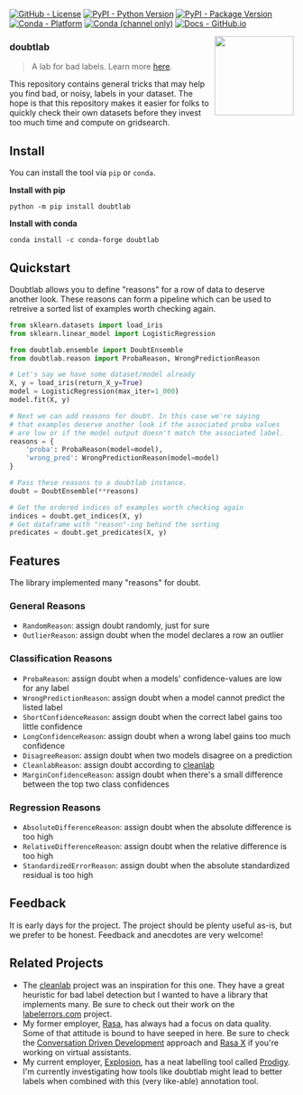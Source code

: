 <!--- BADGES: START --->
[![GitHub - License](https://img.shields.io/github/license/koaning/doubtlab?logo=github&style=flat&color=green)][#github-license]
[![PyPI - Python Version](https://img.shields.io/pypi/pyversions/doubtlab?logo=pypi&style=flat&color=blue)][#pypi-package]
[![PyPI - Package Version](https://img.shields.io/pypi/v/doubtlab?logo=pypi&style=flat&color=orange)][#pypi-package]
[![Conda - Platform](https://img.shields.io/conda/pn/conda-forge/doubtlab?logo=anaconda&style=flat)][#conda-forge-package]
[![Conda (channel only)](https://img.shields.io/conda/vn/conda-forge/doubtlab?logo=anaconda&style=flat&color=orange)][#conda-forge-package]
[![Docs - GitHub.io](https://img.shields.io/static/v1?logo=github&style=flat&color=pink&label=docs&message=doubtlab)][#docs-package]


[#github-license]: https://github.com/koaning/doubtlab/blob/main/LICENSE
[#pypi-package]: https://pypi.org/project/doubtlab/
[#conda-forge-package]: https://anaconda.org/conda-forge/doubtlab
[#docs-package]: https://koaning.github.io/doubtlab/
<!--- BADGES: END --->

<img src="https://github.com/koaning/doubtlab/raw/main/docs/doubt.png" width=140 height=140 align="right">

### doubtlab

> A lab for bad labels. Learn more [here](https://calmcode.io/bad-labels/introduction.html).

This repository contains general tricks that may help you find bad, or noisy, labels in your dataset. The hope is that this repository makes it easier for folks to quickly check their own datasets before they invest too much time and compute on gridsearch.

## Install

You can install the tool via `pip` or `conda`.

**Install with pip**

```
python -m pip install doubtlab
```

**Install with conda**

```
conda install -c conda-forge doubtlab
```

## Quickstart

Doubtlab allows you to define "reasons" for a row of data to deserve another look. These reasons can form a pipeline which can be used to retreive a sorted list of examples worth checking again.

```python
from sklearn.datasets import load_iris
from sklearn.linear_model import LogisticRegression

from doubtlab.ensemble import DoubtEnsemble
from doubtlab.reason import ProbaReason, WrongPredictionReason

# Let's say we have some dataset/model already
X, y = load_iris(return_X_y=True)
model = LogisticRegression(max_iter=1_000)
model.fit(X, y)

# Next we can add reasons for doubt. In this case we're saying
# that examples deserve another look if the associated proba values
# are low or if the model output doesn't match the associated label.
reasons = {
    'proba': ProbaReason(model=model),
    'wrong_pred': WrongPredictionReason(model=model)
}

# Pass these reasons to a doubtlab instance.
doubt = DoubtEnsemble(**reasons)

# Get the ordered indices of examples worth checking again
indices = doubt.get_indices(X, y)
# Get dataframe with "reason"-ing behind the sorting
predicates = doubt.get_predicates(X, y)
```

## Features

The library implemented many "reasons" for doubt.

### General Reasons

- `RandomReason`: assign doubt randomly, just for sure
- `OutlierReason`: assign doubt when the model declares a row an outlier

### Classification Reasons

- `ProbaReason`: assign doubt when a models' confidence-values are low for any label
- `WrongPredictionReason`: assign doubt when a model cannot predict the listed label
- `ShortConfidenceReason`: assign doubt when the correct label gains too little confidence
- `LongConfidenceReason`: assign doubt when a wrong label gains too much confidence
- `DisagreeReason`: assign doubt when two models disagree on a prediction
- `CleanlabReason`: assign doubt according to [cleanlab](https://github.com/cleanlab/cleanlab)
- `MarginConfidenceReason`: assign doubt when there's a small difference between the top two class confidences

### Regression Reasons

- `AbsoluteDifferenceReason`: assign doubt when the absolute difference is too high
- `RelativeDifferenceReason`: assign doubt when the relative difference is too high
- `StandardizedErrorReason`: assign doubt when the absolute standardized residual is too high

## Feedback

It is early days for the project. The project should be plenty useful as-is, but we
prefer to be honest. Feedback and anecdotes are very welcome!

## Related Projects

- The [cleanlab](https://github.com/cleanlab/cleanlab) project was an inspiration for this one. They have a great heuristic for bad label detection but I wanted to have a library that implements many. Be sure to check out their work on the [labelerrors.com](https://labelerrors.com) project.
- My former employer, [Rasa](https://rasa.com/), has always had a focus on data quality. Some of that attitude is bound to have seeped in here. Be sure to check the [Conversation Driven Development](https://rasa.com/docs/rasa/conversation-driven-development/) approach and [Rasa X](https://rasa.com/docs/rasa-x/) if you're working on virtual assistants.
- My current employer, [Explosion](https://explosion.ai/), has a neat labelling tool called [Prodigy](https://prodi.gy). I'm currently investigating how tools like doubtlab might lead to better labels when combined with this (very like-able) annotation tool. 
